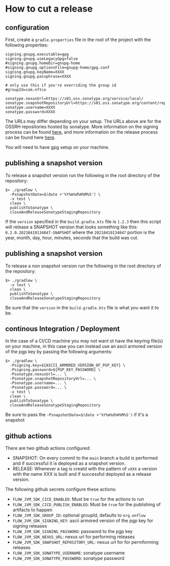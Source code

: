 
# How to cut a release

## configuration

First, create a `gradle.properties` file in the root of the project with the following properties:
```properties
signing.gnupg.executable=gpg
signing.gnupg.useLegacyGpg=false
#signing.gnupg.homeDir=gnupg-home
#signing.gnupg.optionsFile=gnupg-home/gpg.conf
signing.gnupg.keyName=XXXX
signing.gnupg.passphrase=XXXX

# only use this if you're overriding the group id
#groupId=com.nftco

sonatype.nexusUrl=https://s01.oss.sonatype.org/service/local/
sonatype.snapshotRepositoryUrl=https://s01.oss.sonatype.org/content/repositories/snapshots/
sonatype.username=XXXX
sonatype.password=XXXX
```

The URLs may differ depending on your setup. The URLs above are for the OSSRH repositories hosted
by sonatype. More information on the signing process can be found [here](https://docs.gradle.org/current/userguide/signing_plugin.html),
and more information on the release process can be found here [here](https://github.com/gradle-nexus/publish-plugin).

You will need to have gpg setup on your machine.

## publishing a snapshot version

To release a snapshot version run the following in the root directory of the repository:
```shell
$> ./gradlew \
  -PsnapshotDate=$(date +'%Y%m%d%H%M%S') \
  -x test \
  clean \
  publishToSonatype \
  closeAndReleaseSonatypeStagingRepository
```
If the `version` specified in the `build.gradle.kts` file is `1.2.3` then this script will release a 
SNAPSHOT version that looks something like this: `0.2.0.20210419134847-SNAPSHOT` where the `20210419134847`
portion is the year, month, day, hour, minutes, seconds that the build was cut.

## publishing a snapshot version

To release a non snapshot version run the following in the root directory of the repository:
```shell
$> ./gradlew \
  -x test \
  clean \
  publishToSonatype \
  closeAndReleaseSonatypeStagingRepository
```
Be sure that the `version` in the `build.gradle.kts` file is what you want it to be.

## continous Integration / Deployment

In the case of a CI/CD machine you may not want ot have the keyring file(s) on your machine, in this
case you can instead use an ascii armored version of the pgp key by passing the following arguments:

```shell
$> ./gradlew \
  -Psigning.key=${ASCII_ARMORED_VERSION_OF_PGP_KEY} \
  -Psigning.password=${PGP_KEY_PASSWORD} \
  -Psonatype.nexusUrl=... \
  -Psonatype.snapshotRepositoryUrl=... \
  -Psonatype.username=... \
  -Psonatype.password=... \
  -x test \
  clean \
  publishToSonatype \
  closeAndReleaseSonatypeStagingRepository
```

Be sure to pass the `-PsnapshotDate=$(date +'%Y%m%d%H%M%S')` if it's a snapshot

## github actions

There are two github actions configured:
- SNAPSHOT: On every commit to the `main` branch a build is performed and if successful it is deployed as a snapshot version.
- RELEASE: Whenever a tag is creatd with the pattern of `vXXX` a version with the name XXX is built and if successful deployed as a release version.

The following github secrets configure these actions:

- `FLOW_JVM_SDK_CICD_ENABLED`: Must be `true` for the actions to run
- `FLOW_JVM_SDK_CICD_PUBLISH_ENABLED`: Must be `true` for the publishing of artifacts to happen
- `FLOW_JVM_SDK_GROUP_ID`: optional groupId, defaults to `org.onflow`
- `FLOW_JVM_SDK_SIGNING_KEY`: ascii armored version of the pgp key for signing releases
- `FLOW_JVM_SDK_SIGNING_PASSWORD`: password to the pgp key
- `FLOW_JVM_SDK_NEXUS_URL`: nexus url for performing releases
- `FLOW_JVM_SDK_SNAPSHOT_REPOSITORY_URL`: nexus url for for permforming releases
- `FLOW_JVM_SDK_SONATYPE_USERNAME`: sonatype username
- `FLOW_JVM_SDK_SONATYPE_PASSWORD`: sonatype password

